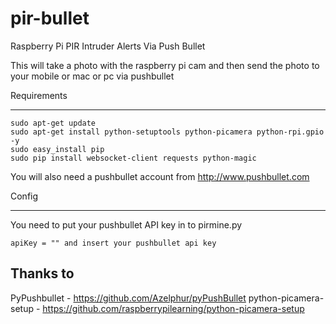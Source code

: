 pir-bullet
==========

Raspberry Pi PIR Intruder Alerts Via Push Bullet

This will take a photo with the raspberry pi cam and then send the photo to your mobile or mac or pc via pushbullet

Requirements
____

```
sudo apt-get update
sudo apt-get install python-setuptools python-picamera python-rpi.gpio -y
sudo easy_install pip
sudo pip install websocket-client requests python-magic
```

You will also need a pushbullet account from http://www.pushbullet.com

Config
____

You need to put your pushbullet API key in to pirmine.py

```
apiKey = "" and insert your pushbullet api key
```



Thanks to 
---
PyPushbullet - https://github.com/Azelphur/pyPushBullet
python-picamera-setup - https://github.com/raspberrypilearning/python-picamera-setup


